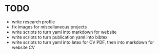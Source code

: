 # TODO
- write research profile
- fix images for miscellaneous projects
- write scripts to turn yaml into markdown for website
- write scripts to turn publication yaml into bibtex
- write scripts to turn yaml into latex for CV PDF, then into markdown for website CV
